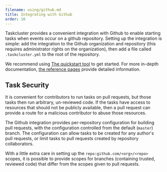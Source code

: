 ```yaml
---
filename: using/github.md
title: Integrating with Github
order: 10
---
```


Taskcluster provides a convenient integration with Github to enable starting
tasks when events occur on a github repository.  Setting up the integration is
simple: add the integration to the Github organization and repository
(this requires administrator rights on the organization), then add a file called
`.taskcluster.yml` to the root of the repository.

We recommend using [The quickstart
tool](https://tools.taskcluster.net/quickstart/) to get started.  For more
in-depth documentation, [the reference
pages](/docs/reference/integrations/taskcluster-github)
provide detailed information.

## Task Security

It is convenient for contributors to run tasks on pull requests, but those
tasks then run arbitrary, un-reviewed code. If the tasks have access to
resources that should not be publicly available, then a pull request can
provide a route for a malicious contributor to abuse those resources.

The Github integration provides per-repository configuration for building pull
requests, with the configuration controlled from the default (`master`) branch.
The configuration can allow tasks to be created for any author's pull requests,
or limit tasks to pull requests created by repository collaborators.

With a little extra care in setting up the `repo:github.com/<org>/<repo>`
scopes, it is possible to provide scopes for branches (containing trusted,
reviewed code) that differ from the scopes given to pull requests.
